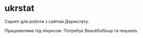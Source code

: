 ukrstat
=======

Скрипт для роботи з сайтом Держстату.

Працюватиме під лінуксом. Потребує BeautifulSoup та requests.
